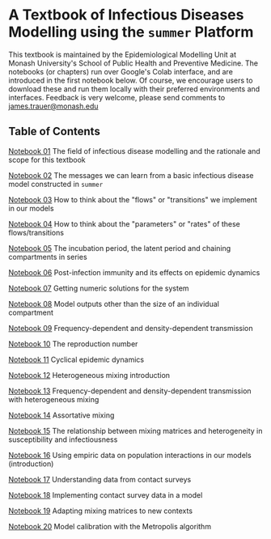 # A Textbook of Infectious Diseases Modelling using the `summer` Platform

This textbook is maintained by the Epidemiological Modelling Unit
at Monash University's School of Public Health and Preventive Medicine.
The notebooks (or chapters) run over Google's Colab interface,
and are introduced in the first notebook below.
Of course, we encourage users to download these and run them locally
with their preferred environments and interfaces.
Feedback is very welcome, please send comments to james.trauer@monash.edu

## Table of Contents
[Notebook 01](https://colab.research.google.com/github/monash-emu/summer-textbook/blob/main/textbook/01-introduction.ipynb)
The field of infectious disease modelling and the rationale and scope for this textbook

[Notebook 02](https://colab.research.google.com/github/monash-emu/summer-textbook/blob/main/textbook/02-basic-model-intro.ipynb)
The messages we can learn from a basic infectious disease model constructed in `summer`

[Notebook 03](https://colab.research.google.com/github/monash-emu/summer-textbook/blob/main/textbook/03-flows-introduction.ipynb)
How to think about the "flows" or "transitions" we implement in our models

[Notebook 04](https://colab.research.google.com/github/monash-emu/summer-textbook/blob/main/textbook/04-flow-rates.ipynb)
How to think about the "parameters" or "rates" of these flows/transitions

[Notebook 05](https://colab.research.google.com/github/monash-emu/summer-textbook/blob/main/textbook/05-latency-and-series-comps.ipynb)
The incubation period, the latent period and chaining compartments in series

[Notebook 06](https://colab.research.google.com/github/monash-emu/summer-textbook/blob/main/textbook/06-immunity.ipynb)
Post-infection immunity and its effects on epidemic dynamics

[Notebook 07](https://colab.research.google.com/github/monash-emu/summer-textbook/blob/main/textbook/07-solving-the-system.ipynb)
Getting numeric solutions for the system

[Notebook 08](https://colab.research.google.com/github/monash-emu/summer-textbook/blob/main/textbook/08-derived-outputs.ipynb)
Model outputs other than the size of an individual compartment

[Notebook 09](https://colab.research.google.com/github/monash-emu/summer-textbook/blob/main/textbook/09-freq-dens-transmission.ipynb)
Frequency-dependent and density-dependent transmission

[Notebook 10](https://colab.research.google.com/github/monash-emu/summer-textbook/blob/main/textbook/11-cyclical-epidemics.ipynb)
The reproduction number

[Notebook 11](https://colab.research.google.com/github/monash-emu/summer-textbook/blob/main/textbook/12-heterogeneous-mixing-intro.ipynb)
Cyclical epidemic dynamics

[Notebook 12](https://colab.research.google.com/github/monash-emu/summer-textbook/blob/main/textbook/10-reproduction-number.ipynb)
Heterogeneous mixing introduction

[Notebook 13](https://colab.research.google.com/github/monash-emu/summer-textbook/blob/main/textbook/13-mixing-and-transmission-types.ipynb)
Frequency-dependent and density-dependent transmission with heterogeneous mixing

[Notebook 14](https://colab.research.google.com/github/monash-emu/summer-textbook/blob/main/textbook/14-assortative-mixing.ipynb)
Assortative mixing

[Notebook 15](https://colab.research.google.com/github/monash-emu/summer-textbook/blob/main/textbook/15-susceptibility-infectiousness-matrices.ipynb)
The relationship between mixing matrices and heterogeneity in susceptibility and infectiousness

[Notebook 16](https://colab.research.google.com/github/monash-emu/summer-textbook/blob/main/textbook/16-contact-surveys.ipynb)
Using empiric data on population interactions in our models (introduction)

[Notebook 17](https://colab.research.google.com/github/monash-emu/summer-textbook/blob/main/textbook/17-empiric-surveys.ipynb)
Understanding data from contact surveys

[Notebook 18](https://colab.research.google.com/github/monash-emu/summer-textbook/blob/main/textbook/18-empiric-contact-model.ipynb)
Implementing contact survey data in a model

[Notebook 19](https://colab.research.google.com/github/monash-emu/summer-textbook/blob/main/textbook/19-matrix-scaling.ipynb)
Adapting mixing matrices to new contexts

[Notebook 20](https://colab.research.google.com/github/monash-emu/summer-textbook/blob/main/textbook/20-calibration.ipynb)
Model calibration with the Metropolis algorithm
